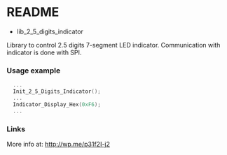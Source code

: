 # README #

* lib_2_5_digits_indicator

Library to control 2.5 digits 7-segment LED indicator.
Communication with indicator is done with SPI.

### Usage example ###
```C
  ... 
  Init_2_5_Digits_Indicator();
  ...
  Indicator_Display_Hex(0xF6);
  ...
```

### Links ###
More info at: http://wp.me/p31f2I-j2
